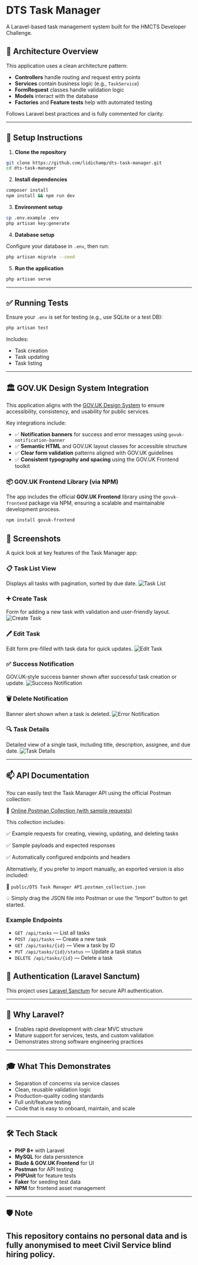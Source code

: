 # DTS Task Manager

A Laravel-based task management system built for the HMCTS Developer Challenge.

## 🧱 Architecture Overview

This application uses a clean architecture pattern:
- **Controllers** handle routing and request entry points
- **Services** contain business logic (e.g., `TaskService`)
- **FormRequest** classes handle validation logic
- **Models** interact with the database
- **Factories** and **Feature tests** help with automated testing

Follows Laravel best practices and is fully commented for clarity.

---

## 🚀 Setup Instructions

1. **Clone the repository**

```bash
git clone https://github.com/lidichamp/dts-task-manager.git
cd dts-task-manager
```

2. **Install dependencies**

```bash
composer install
npm install && npm run dev
```

3. **Environment setup**

```bash
cp .env.example .env
php artisan key:generate
```

4. **Database setup**

Configure your database in `.env`, then run:

```bash
php artisan migrate --seed
```

5. **Run the application**

```bash
php artisan serve
```

---

## ✅ Running Tests

Ensure your `.env` is set for testing (e.g., use SQLite or a test DB):

```bash
php artisan test
```

Includes:
- Task creation
- Task updating
- Task listing


---

## 🏛️ GOV.UK Design System Integration

This application aligns with the [GOV.UK Design System](https://design-system.service.gov.uk/) to ensure accessibility, consistency, and usability for public services.

Key integrations include:

- ✅ **Notification banners** for success and error messages using `govuk-notification-banner`
- ✅ **Semantic HTML** and GOV.UK layout classes for accessible structure
- ✅ **Clear form validation** patterns aligned with GOV.UK guidelines
- ✅ **Consistent typography and spacing** using the GOV.UK Frontend toolkit

### 📦 GOV.UK Frontend Library (via NPM)

The app includes the official **GOV.UK Frontend** library using the `govuk-frontend` package via NPM, ensuring a scalable and maintainable development process.

```bash
npm install govuk-frontend
```

## 📸 Screenshots

A quick look at key features of the Task Manager app:

### 📋 Task List View
Displays all tasks with pagination, sorted by due date. 
![Task List](public/screenshots/task_list.png)

### ➕ Create Task
Form for adding a new task with validation and user-friendly layout.
![Create Task](public/screenshots/create_task.png)

### 🖊️ Edit Task
Edit form pre-filled with task data for quick updates.
![Edit Task](public/screenshots/edit_task.png)

### ✅ Success Notification
GOV.UK-style success banner shown after successful task creation or update.
![Success Notification](public/screenshots/success_notification.png)

### 🗑️ Delete Notification
Banner alert shown when a task is deleted.
![Error Notification](public/screenshots/delete_notification.png)

### 🔍 Task Details
Detailed view of a single task, including title, description, assignee, and due date.
![Task Details](public/screenshots/task_details.png)

---
## 📫 API Documentation

You can easily test the Task Manager API using the official Postman collection:

🔗 [Online Postman Collection (with sample requests)](https://api.postman.com/collections/3789962-48629e21-0acd-4879-a1d7-9e59c28fca04?access_key=PMAT-01JWAE5AJ4ZASS8BNHV3RN313K)


This collection includes:

✅ Example requests for creating, viewing, updating, and deleting tasks

✅ Sample payloads and expected responses

✅ Automatically configured endpoints and headers

Alternatively, if you prefer to import manually, an exported version is also included:

📄 `public/DTS Task Manager API.postman_collection.json`

💡 Simply drag the JSON file into Postman or use the “Import” button to get started.


### Example Endpoints

- `GET /api/tasks` — List all tasks
- `POST /api/tasks` — Create a new task
- `GET /api/tasks/{id}` — View a task by ID
- `PUT /api/tasks/{id}/status` — Update a task status
- `DELETE /api/tasks/{id}` — Delete a task


## 🔐 Authentication (Laravel Sanctum)

This project uses [Laravel Sanctum](https://laravel.com/docs/sanctum) for secure API authentication.

---
## 🎯 Why Laravel?

- Enables rapid development with clear MVC structure
- Mature support for services, tests, and custom validation
- Demonstrates strong software engineering practices

---

## 🎓 What This Demonstrates

- Separation of concerns via service classes
- Clean, reusable validation logic
- Production-quality coding standards
- Full unit/feature testing
- Code that is easy to onboard, maintain, and scale

---


## 🛠️ Tech Stack

- **PHP 8+** with Laravel
- **MySQL** for data persistence
- **Blade & GOV.UK Frontend** for UI
- **Postman** for API testing
- **PHPUnit** for feature tests
- **Faker** for seeding test data
- **NPM** for frontend asset management


---
## 🛡️ Note

This repository contains no personal data and is fully anonymised to meet Civil Service blind hiring policy.
---
